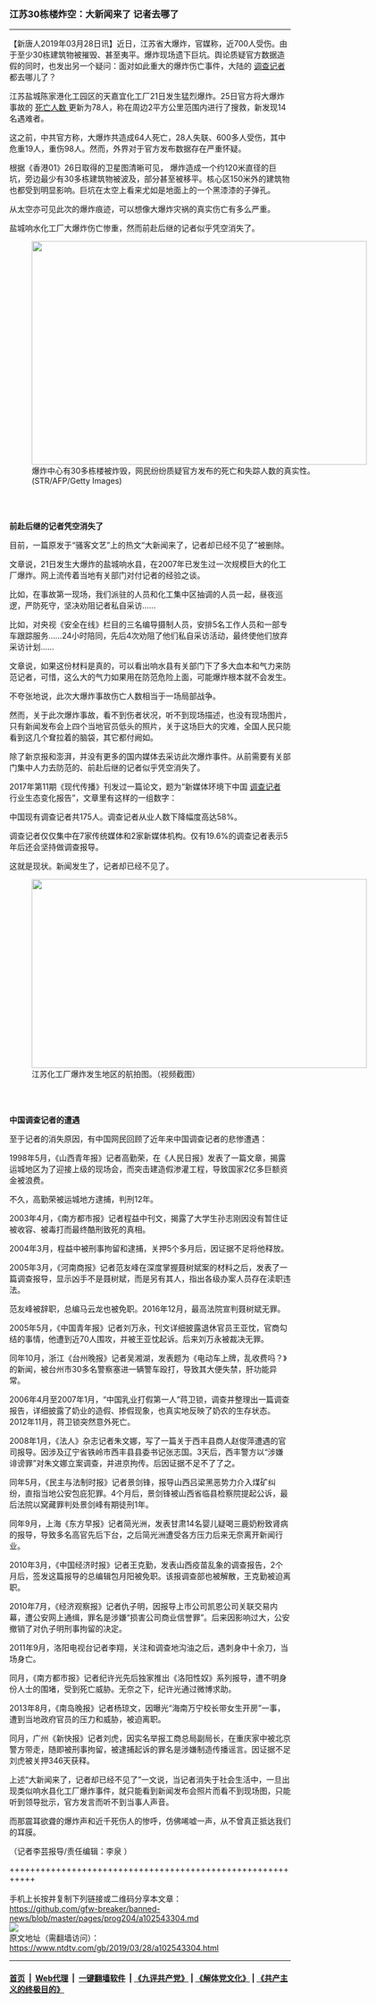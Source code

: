 ### 江苏30栋楼炸空：大新闻来了 记者去哪了
------------------------

<div class="post_content" itemprop="articleBody">
 <p>
  【新唐人2019年03月28日讯】近日，江苏省大爆炸，官媒称，近700人受伤。由于至少30栋建筑物被摧毁、甚至夷平。爆炸现场遗下巨坑。舆论质疑官方数据造假的同时，也发出另一个疑问：面对如此重大的爆炸伤亡事件，大陆的
  <a href="https://www.ntdtv.com/gb/调查记者.htm">
   调查记者
  </a>
  都去哪儿了？
 </p>
 <p>
  江苏盐城陈家港化工园区的天嘉宜化工厂21日发生猛烈爆炸。25日官方将大爆炸事故的
  <a href="https://www.ntdtv.com/gb/死亡人数.htm">
   死亡人数
  </a>
  更新为78人，称在周边2平方公里范围内进行了搜救，新发现14名遇难者。
 </p>
 <p>
  这之前，中共官方称，大爆炸共造成64人死亡，28人失联、600多人受伤，其中危重19人，重伤98人。然而，外界对于官方发布数据存在严重怀疑。
 </p>
 <p>
  根据《香港01》26日取得的卫星图清晰可见， 爆炸造成一个约120米直径的巨坑，旁边最少有30多栋建筑物被波及，部分甚至被移平。核心区150米外的建筑物也都受到明显影响。巨坑在太空上看来尤如是地面上的一个黑漆漆的子弹孔。
 </p>
 <p>
  从太空亦可见此次的爆炸痕迹，可以想像大爆炸灾祸的真实伤亡有多么严重。
 </p>
 <p>
  盐城响水化工厂大爆炸伤亡惨重，然而前赴后继的记者似乎凭空消失了。
 </p>
 <figure class="wp-caption alignnone" id="attachment_102543315" style="width: 600px">
  <a href="https://www.ntdtv.com/assets/uploads/2019/03/GettyImages-1132131304-600x400-1.jpg">
   <img alt="" class="size-medium wp-image-102543315" height="400" src="https://www.ntdtv.com/assets/uploads/2019/03/GettyImages-1132131304-600x400-1-600x400.jpg" width="600"/>
  </a>
  <br/><figcaption class="wp-caption-text">
   爆炸中心有30多栋楼被炸毁，网民纷纷质疑官方发布的死亡和失踪人数的真实性。(STR/AFP/Getty Images)
  </figcaption><br/>
 </figure><br/>
 <p>
  <strong>
   前赴后继的记者凭空消失了
  </strong>
 </p>
 <p>
  目前，一篇原发于“骚客文艺”上的热文“大新闻来了，记者却已经不见了”被删除。
 </p>
 <p>
  文章说，21日发生大爆炸的盐城响水县，在2007年已发生过一次规模巨大的化工厂爆炸。网上流传着当地有关部门对付记者的经验之谈。
 </p>
 <p>
  比如，在事故第一现场，我们派驻的人员和化工集中区抽调的人员一起，昼夜巡逻，严防死守，坚决劝阻记者私自采访……
 </p>
 <p>
  比如，对央视《安全在线》栏目的三名编导摄制人员，安排5名工作人员和一部专车跟踪服务……24小时陪同，先后4次劝阻了他们私自采访活动，最终使他们放弃采访计划……
 </p>
 <p>
  文章说，如果这份材料是真的，可以看出响水县有关部门下了多大血本和气力来防范记者，可惜，这么大的气力如果用在防范危险上面，可能爆炸根本就不会发生。
 </p>
 <p>
  不夸张地说，此次大爆炸事故伤亡人数相当于一场局部战争。
 </p>
 <p>
  然而，关于此次爆炸事故，看不到伤者状况，听不到现场描述，也没有现场图片，只有新闻发布会上四个当地官员低头的照片，关于这场巨大的灾难，全国人民只能看到这几个耷拉着的脑袋，其它都付阙如。
 </p>
 <p>
  除了新京报和澎湃，并没有更多的国内媒体去采访此次爆炸事件。从前需要有关部门集中人力去防范的、前赴后继的记者似乎凭空消失了。
 </p>
 <p>
  2017年第11期《现代传播》刊发过一篇论文，题为“新媒体环境下中国
  <a href="https://www.ntdtv.com/gb/调查记者.htm">
   调查记者
  </a>
  行业生态变化报告”，文章里有这样的一组数字：
 </p>
 <p>
  中国现有调查记者共175人。调查记者从业人数下降幅度高达58%。
 </p>
 <p>
  调查记者仅仅集中在7家传统媒体和2家新媒体机构。仅有19.6%的调查记者表示5年后还会坚持做调查报导。
 </p>
 <p>
  这就是现状。新闻发生了，记者却已经不见了。
 </p>
 <figure class="wp-caption alignnone" id="attachment_102543314" style="width: 600px">
  <a href="https://www.ntdtv.com/assets/uploads/2019/03/xiangshui2-600x338-600x338-1.jpg">
   <img alt="" class="size-medium wp-image-102543314" height="338" src="https://www.ntdtv.com/assets/uploads/2019/03/xiangshui2-600x338-600x338-1-600x338.jpg" width="600"/>
  </a>
  <br/><figcaption class="wp-caption-text">
   江苏化工厂爆炸发生地区的航拍图。（视频截图）
  </figcaption><br/>
 </figure><br/>
 <p>
  <strong>
   中国调查记者的遭遇
  </strong>
 </p>
 <p>
  至于记者的消失原因，有中国网民回顾了近年来中国调查记者的悲惨遭遇：
 </p>
 <p>
  1998年5月，《山西青年报》记者高勤荣，在《人民日报》发表了一篇文章，揭露运城地区为了迎接上级的现场会，而突击建造假渗灌工程，导致国家2亿多巨额资金被浪费。
 </p>
 <p>
  不久，高勤荣被运城地方逮捕，判刑12年。
 </p>
 <p>
  2003年4月，《南方都市报》记者程益中刊文，揭露了大学生孙志刚因没有暂住证被收容、被毒打而最终酷刑致死的真相。
 </p>
 <p>
  2004年3月，程益中被刑事拘留和逮捕，关押5个多月后，因证据不足将他释放。
 </p>
 <p>
  2005年3月，《河南商报》记者范友峰在深度掌握聂树斌案的材料之后，发表了一篇调查报导，显示凶手不是聂树斌，而是另有其人，指出各级办案人员存在渎职违法。
 </p>
 <p>
  范友峰被辞职，总编马云龙也被免职。2016年12月，最高法院宣判聂树斌无罪。
 </p>
 <p>
  2005年5月，《中国青年报》记者刘万永，刊文详细披露退休官员王亚忱，官商勾结的事情，他遭到近70人围攻，并被王亚忱起诉。后来刘万永被裁决无罪。
 </p>
 <p>
  同年10月，浙江《台州晚报》记者吴湘湖，发表题为《电动车上牌，乱收费吗？》的新闻，被台州市30多名警察塞进一辆警车殴打，导致其大便失禁，肝功能异常。
 </p>
 <p>
  2006年4月至2007年1月，“中国乳业打假第一人”蒋卫锁，调查并整理出一篇调查报告，详细披露了奶业的造假、掺假现象，也真实地反映了奶农的生存状态。2012年11月，蒋卫锁突然意外死亡。
 </p>
 <p>
  2008年1月，《法人》杂志记者朱文娜，写了一篇关于西丰县商人赵俊萍遭遇的官司报导。因涉及辽宁省铁岭市西丰县县委书记张志国。3天后，西丰警方以“涉嫌诽谤罪”对朱文娜立案调查，并进京拘传。后因证据不足不了了之。
 </p>
 <p>
  同年5月，《民主与法制时报》记者景剑锋，报导山西吕梁黑恶势力介入煤矿纠纷，直指当地公安包庇犯罪。4个月后，景剑锋被山西省临县检察院提起公诉，最后法院以窝藏罪判处景剑峰有期徒刑1年。
 </p>
 <p>
  同年9月，上海《东方早报》记者简光洲，发表甘肃14名婴儿疑喝三鹿奶粉致肾病的报导，导致多名高官先后下台，之后简光洲遭受各方压力后来无奈离开新闻行业。
 </p>
 <p>
  2010年3月，《中国经济时报》记者王克勤，发表山西疫苗乱象的调查报告，2个月后，签发这篇报导的总编辑包月阳被免职。该报调查部也被解散，王克勤被迫离职。
 </p>
 <p>
  2010年7月，《经济观察报》记者仇子明，因报导上市公司凯恩公司关联交易内幕，遭公安网上通缉，罪名是涉嫌“损害公司商业信誉罪”。后来因影响过大，公安撤销了对仇子明刑事拘留的决定。
 </p>
 <p>
  2011年9月，洛阳电视台记者李翔，关注和调查地沟油之后，遇刺身中十余刀，当场身亡。
 </p>
 <p>
  同月，《南方都市报》记者纪许光先后独家推出《洛阳性奴》系列报导，遭不明身份人士的围堵，受到死亡威胁。无奈之下，纪许光通过微博求助。
 </p>
 <p>
  2013年8月，《南岛晚报》记者杨琼文，因曝光“海南万宁校长带女生开房”一事，遭到当地政府官员的压力和威胁，被迫离职。
 </p>
 <p>
  同月，广州《新快报》记者刘虎，因实名举报工商总局副局长，在重庆家中被北京警方带走，随即被刑事拘留，被逮捕起诉的罪名是涉嫌制造传播谣言。因证据不足刘虎被关押346天获释。
 </p>
 <p>
  上述“大新闻来了，记者却已经不见了”一文说，当记者消失于社会生活中，一旦出现类似响水县化工厂爆炸事件，就只能看到新闻发布会照片而看不到现场图，只能听到领导批示，官方发言而听不到当事人声音。
 </p>
 <p>
  而那震耳欲聋的爆炸声和近千死伤人的惨呼，仿佛唏嘘一声，从不曾真正抵达我们的耳膜。
 </p>
 <p>
  （记者李芸报导/责任编辑：李泉 ）
 </p>
 <div class="single_ad">
 </div>
</div>

+++++++++++++++++++++++++++++++++++++++++++++++++++++++++++<br/><br/>
手机上长按并复制下列链接或二维码分享本文章：<br/>
https://github.com/gfw-breaker/banned-news/blob/master/pages/prog204/a102543304.md <br/>
<a href='https://github.com/gfw-breaker/banned-news/blob/master/pages/prog204/a102543304.md'><img src='https://github.com/gfw-breaker/banned-news/blob/master/pages/prog204/a102543304.md.png'/></a> <br/>
原文地址（需翻墙访问）：https://www.ntdtv.com/gb/2019/03/28/a102543304.html


------------------------
#### [首页](https://github.com/gfw-breaker/banned-news/blob/master/README.md) &nbsp;|&nbsp; [Web代理](https://github.com/labour-camp/helloworld) &nbsp;|&nbsp; [一键翻墙软件](https://github.com/gfw-breaker/nogfw/blob/master/README.md) &nbsp;| [《九评共产党》](https://github.com/gfw-breaker/9ping.md/blob/master/README.md#九评之一评共产党是什么) | [《解体党文化》](https://github.com/gfw-breaker/jtdwh.md/blob/master/README.md) | [《共产主义的终极目的》](https://github.com/gfw-breaker/gczydzjmd.md/blob/master/README.md)

